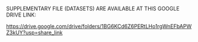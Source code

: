 SUPPLEMENTARY FILE (DATASETS) ARE AVAILABLE AT THIS GOOGLE DRIVE LINK:

https://drive.google.com/drive/folders/1BG6KCd6Z6PERtLHo1rgWnEFbAPWZ3kUY?usp=share_link
